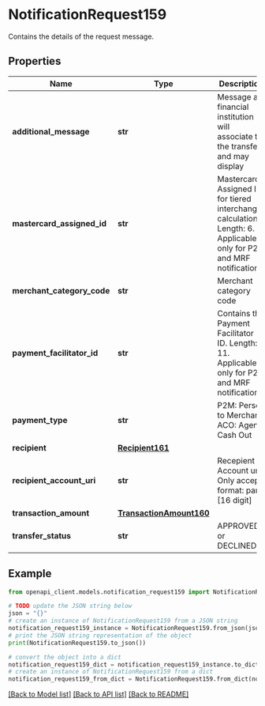 # NotificationRequest159

Contains the details of the request message.

## Properties

Name | Type | Description | Notes
------------ | ------------- | ------------- | -------------
**additional_message** | **str** | Message a financial institution will associate to the transfer and may display | [optional] 
**mastercard_assigned_id** | **str** | Mastercard Assigned ID for tiered interchange calculations. Length: 6. Applicable only for P2M and MRF notifications. | [optional] 
**merchant_category_code** | **str** | Merchant category code | [optional] 
**payment_facilitator_id** | **str** | Contains the Payment Facilitator ID. Length: 11. Applicable only for P2M and MRF notifications. | [optional] 
**payment_type** | **str** | P2M: Person to Merchant, ACO: Agent Cash Out | 
**recipient** | [**Recipient161**](Recipient161.md) |  | [optional] 
**recipient_account_uri** | **str** | Recepient Account uri . Only accept format: pan:[16 digit] | 
**transaction_amount** | [**TransactionAmount160**](TransactionAmount160.md) |  | [optional] 
**transfer_status** | **str** | APPROVED or DECLINED | 

## Example

```python
from openapi_client.models.notification_request159 import NotificationRequest159

# TODO update the JSON string below
json = "{}"
# create an instance of NotificationRequest159 from a JSON string
notification_request159_instance = NotificationRequest159.from_json(json)
# print the JSON string representation of the object
print(NotificationRequest159.to_json())

# convert the object into a dict
notification_request159_dict = notification_request159_instance.to_dict()
# create an instance of NotificationRequest159 from a dict
notification_request159_from_dict = NotificationRequest159.from_dict(notification_request159_dict)
```
[[Back to Model list]](../README.md#documentation-for-models) [[Back to API list]](../README.md#documentation-for-api-endpoints) [[Back to README]](../README.md)


